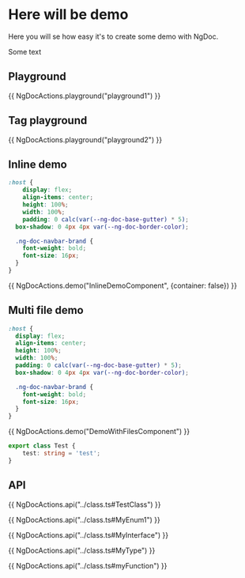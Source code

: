# Here will be demo

Here you will se how easy it's to create some demo with NgDoc. <div>Some text</div>

## Playground

{{ NgDocActions.playground("playground1") }}

## Tag playground

{{ NgDocActions.playground("playground2") }}

## Inline demo

```scss
:host {
	display: flex;
	align-items: center;
	height: 100%;
	width: 100%;
	padding: 0 calc(var(--ng-doc-base-gutter) * 5);
  box-shadow: 0 4px 4px var(--ng-doc-border-color);

  .ng-doc-navbar-brand {
    font-weight: bold;
    font-size: 16px;
  }
}
```

{{ NgDocActions.demo("InlineDemoComponent", {container: false}) }}

## Multi file demo

```scss
:host {
  display: flex;
  align-items: center;
  height: 100%;
  width: 100%;
  padding: 0 calc(var(--ng-doc-base-gutter) * 5);
  box-shadow: 0 4px 4px var(--ng-doc-border-color);

  .ng-doc-navbar-brand {
    font-weight: bold;
    font-size: 16px;
  }
}
```

{{ NgDocActions.demo("DemoWithFilesComponent") }}

```typescript
export class Test {
	test: string = 'test';
}
```

## API

{{ NgDocActions.api("../class.ts#TestClass") }}

{{ NgDocActions.api("../class.ts#MyEnum1") }}

{{ NgDocActions.api("../class.ts#MyInterface") }}

{{ NgDocActions.api("../class.ts#MyType") }}

{{ NgDocActions.api("../class.ts#myFunction") }}
